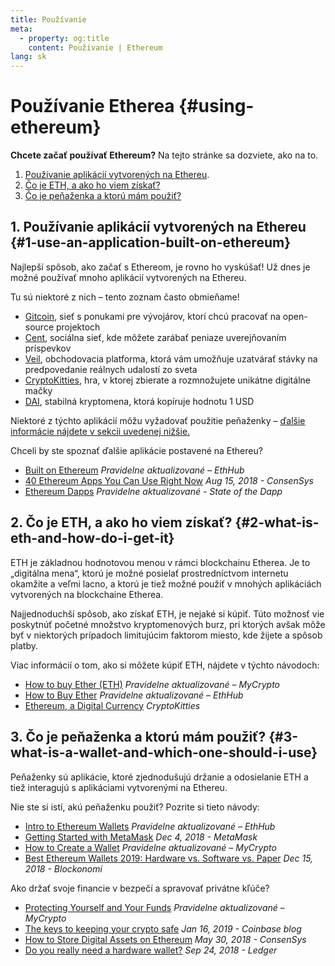 ```yaml
---
title: Používanie
meta:
  - property: og:title
    content: Používanie | Ethereum
lang: sk
---
```


# Používanie Etherea {#using-ethereum}

<div class="featured">

  **Chcete začať používať Ethereum?** Na tejto stránke sa dozviete, ako na to.

  1. [Používanie aplikácií vytvorených na Ethereu](#_1-pouzivanie-aplikacii-vytvorenych-na-ethereu).
  2. [Čo je ETH, a ako ho viem získať?](#_2-co-je-eth-a-ako-ho-viem-ziskat)
  3. [Čo je peňaženka a ktorú mám použiť?](#_3-co-je-penazenka-a-ktoru-mam-pouzit)

</div>

## 1. Používanie aplikácií vytvorených na Ethereu {#1-use-an-application-built-on-ethereum}

Najlepší spôsob, ako začať s Ethereom, je rovno ho vyskúšať! Už dnes je možné používať mnoho aplikácií vytvorených na Ethereu.

Tu sú niektoré z nich – tento zoznam často obmieňame!

- [Gitcoin](https://gitcoin.co), sieť s ponukami pre vývojárov, ktorí chcú pracovať na open-source projektoch
- [Cent](https://beta.cent.co), sociálna sieť, kde môžete zarábať peniaze uverejňovaním príspevkov
- [Veil](https://app.veil.co), obchodovacia platforma, ktorá vám umožňuje uzatvárať stávky na predpovedanie reálnych udalostí zo sveta
- [CryptoKitties](https://www.cryptokitties.co), hra, v ktorej zbierate a rozmnožujete unikátne digitálne mačky
- [DAI](https://makerdao.com/en/), stabilná kryptomena, ktorá kopíruje hodnotu 1 USD

Niektoré z týchto aplikácií môžu vyžadovať použitie peňaženky – [ďalšie informácie nájdete v sekcii uvedenej nižšie.](./#_3-co-je-penazenka-a-ktoru-mam-pouzit)

Chceli by ste spoznať ďalšie aplikácie postavené na Ethereu?

- [Built on Ethereum](https://docs.ethhub.io/built-on-ethereum/built-on-ethereum/) *Pravidelne aktualizované – EthHub*
- [40 Ethereum Apps You Can Use Right Now](https://media.consensys.net/40-ethereum-apps-you-can-use-right-now-d643333769f7) *Aug 15, 2018 - ConsenSys*
- [Ethereum Dapps](https://www.stateofthedapps.com/rankings/platform/ethereum) *Pravidelne aktualizované - State of the Dapp*

## 2. Čo je ETH, a ako ho viem získať? {#2-what-is-eth-and-how-do-i-get-it}

ETH je základnou hodnotovou menou v rámci blockchainu Etherea. Je to „digitálna mena“, ktorú je možné posielať prostredníctvom internetu okamžite a veľmi lacno, a ktorú je tiež možné použiť v mnohých aplikáciách vytvorených na blockchaine Etherea.

Najjednoduchší spôsob, ako získať ETH, je nejaké si kúpiť. Túto možnosť vie poskytnúť početné množstvo kryptomenových burz, pri ktorých avšak môže byť v niektorých prípadoch limitujúcim faktorom miesto, kde žijete a spôsob platby.

Viac informácií o tom, ako si môžete kúpiť ETH, nájdete v týchto návodoch:

- [How to buy Ether (ETH)](https://support.mycrypto.com/how-to/getting-started/how-to-buy-ether-with-usd) *Pravidelne aktualizované – MyCrypto*
- [How to Buy Ether](https://docs.ethhub.io/using-ethereum/how-to-buy-ether/) *Pravidelne aktualizované – EthHub*
- [Ethereum, a Digital Currency](https://www.cryptokitties.co/faq#ethereum-a-digital-currency) *CryptoKitties*

## 3. Čo je peňaženka a ktorú mám použiť? {#3-what-is-a-wallet-and-which-one-should-i-use}

Peňaženky sú aplikácie, ktoré zjednodušujú držanie a odosielanie ETH a tiež interagujú s aplikáciami vytvorenými na Ethereu.

Nie ste si istí, akú peňaženku použiť? Pozrite si tieto návody:

- [Intro to Ethereum Wallets](https://docs.ethhub.io/using-ethereum/wallets/intro-to-ethereum-wallets/) *Pravidelne aktualizované – EthHub*
- [Getting Started with MetaMask](https://metamask.zendesk.com/hc/en-us/articles/360015489531-Getting-Started-With-MetaMask-Part-1-) *Dec 4, 2018 - MetaMask*
- [How to Create a Wallet](https://support.mycrypto.com/getting-started/creating-a-new-wallet-on-mycrypto.html) *Pravidelne aktualizované – MyCrypto*
- [Best Ethereum Wallets 2019: Hardware vs. Software vs. Paper](https://blockonomi.com/best-ethereum-wallets/) *Dec 15, 2018 - Blockonomi*

Ako držať svoje financie v bezpečí a spravovať privátne kľúče?

- [Protecting Yourself and Your Funds](https://support.mycrypto.com/staying-safe/protecting-yourself-and-your-funds) *Pravidelne aktualizované – MyCrypto*
- [The keys to keeping your crypto safe](https://blog.coinbase.com/the-keys-to-keeping-your-crypto-safe-96d497cce6cf) *Jan 16, 2019 - Coinbase blog*
- [How to Store Digital Assets on Ethereum](https://media.consensys.net/how-to-store-digital-assets-on-ethereum-a2bfdcf66bd0) *May 30, 2018 - ConsenSys*
- [Do you really need a hardware wallet?](https://medium.com/ledger-on-security-and-blockchain/ledger-101-part-1-do-you-really-need-a-hardware-wallet-7f5abbadd945) *Sep 24, 2018 - Ledger*